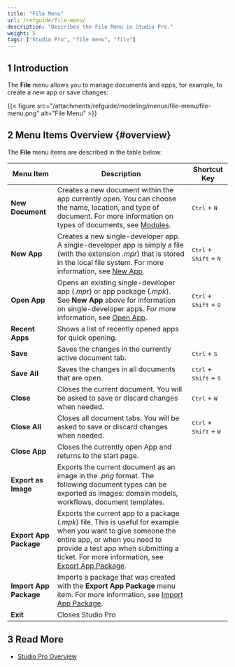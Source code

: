 ```yaml
---
title: "File Menu"
url: /refguide/file-menu/
description: "Describes the File Menu in Studio Pro."
weight: 5
tags: ["Studio Pro", "file menu", "file"]
---
```


## 1 Introduction

The **File** menu allows you to manage documents and apps, for example, to create a new app or save changes:

{{< figure src="/attachments/refguide/modeling/menus/file-menu/file-menu.png" alt="File Menu" >}}

## 2 Menu Items Overview {#overview}

The **File** menu items are described in the table below:

| Menu Item                  | Description                                                  | Shortcut Key                                      |
| -------------------------- | ------------------------------------------------------------ | ------------------------------------------------- |
| **New Document**           | Creates a new document within the app currently open. You can choose the name, location, and type of document. For more information on types of documents, see [Modules](/refguide/modules/). | <kbd>Ctrl</kbd> + <kbd>N</kbd>                    |
| **New App**            | Creates a new single-developer app. A single-developer app is simply a file (with the extension *.mpr*) that is stored in the local file system. For more information, see [New App](/refguide/new-app/). | <kbd>Ctrl</kbd> + <kbd>Shift</kbd> + <kbd>N</kbd> |
| **Open App**           | Opens an existing single-developer app (*.mpr*) or app package (*.mpk*). See **New App** above for information on single-developer apps. For more information, see [Open App](/refguide/open-app-dialog/). | <kbd>Ctrl</kbd> + <kbd>Shift</kbd> + <kbd>O</kbd> |
| **Recent Apps**        | Shows a list of recently opened apps for quick opening.  |                                                   |
| **Save**                   | Saves the changes in the currently active document tab.      | <kbd>Ctrl</kbd> + <kbd>S</kbd>                    |
| **Save All**               | Saves the changes in all documents that are open.            | <kbd>Ctrl</kbd> + <kbd>Shift</kbd> + <kbd>S</kbd> |
| **Close**                  | Closes the current document. You will be asked to save or discard changes when needed. | <kbd>Ctrl</kbd> + <kbd>W</kbd>                    |
| **Close All**              | Closes all document tabs. You will be asked to save or discard changes when needed. | <kbd>Ctrl</kbd> + <kbd>Shift</kbd> + <kbd>W</kbd> |
| **Close App**          | Closes the currently open App and returns to the start page. |                                                   |
| **Export as Image**        | Exports the current document as an image in the *.png* format. The following document types can be exported as images: domain models, workflows, document templates. |                                                   |
| **Export App Package** | Exports the current app to a package (*.mpk*) file. This is useful for example when you want to give someone the entire app, or when you need to provide a test app when submitting a ticket. For more information, see [Export App Package](/refguide/export-app-package-dialog/). |                                                   |
| **Import App Package** | Imports a package that was created with the **Export App Package** menu item. For more information, see [Import App Package](/refguide/import-app-package-dialog/). |                                                   |
| **Exit**                   | Closes Studio Pro                                            |                                                   |

## 3 Read More

* [Studio Pro Overview](/refguide/studio-pro-overview/)
